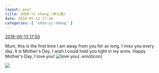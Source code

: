```yaml
---
layout: post
title: SHEN Yi-sheng (申义晟)
date: 2018-05-13 17:50
categories: [ 'shen-yi-sheng' ]
---
```


<div class="weibo-info">
  <a href="https://weibo.com/6507103706/GgtGhl56l">2018-05-13 17:50</a>
</div>

Mum, this is the first time I am away from you for so long. I miss you every day. It is Mother's Day, I wish I could hold you tight in my arms. Happy Mother's Day, I love you! ![love you](https://img.t.sinajs.cn/t4/appstyle/expression/ext/normal/f6/2018new_aini_org.png){:.emoticon}

<!-- more -->

<a href="//wx4.sinaimg.cn/mw690/0076n8VAgy1fr9utqmm5vj30qo0zj7bc.jpg">
  <img class="weibo-pic-preview" src="//wx4.sinaimg.cn/orj360/0076n8VAgy1fr9utqmm5vj30qo0zj7bc.jpg" />
</a>
